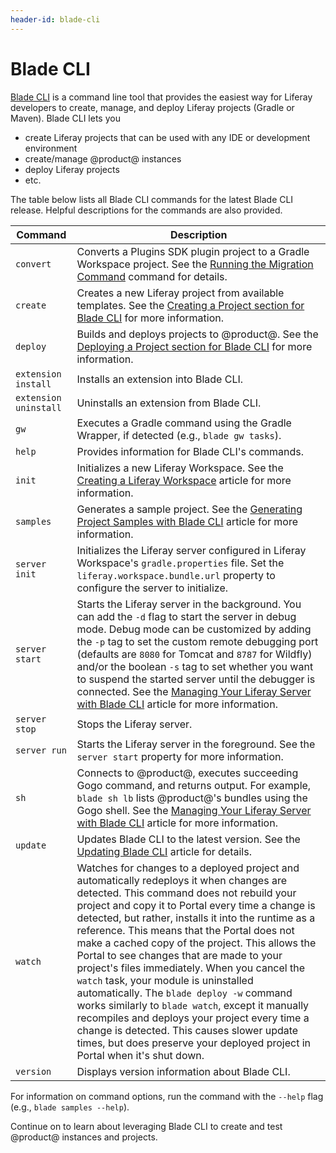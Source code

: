 ```yaml
---
header-id: blade-cli
---
```


# Blade CLI

[Blade CLI](https://github.com/liferay/liferay-blade-cli/) is a command line
tool that provides the easiest way for Liferay developers to create, manage, and
deploy Liferay projects (Gradle or Maven). Blade CLI lets you

- create Liferay projects that can be used with any IDE or development
  environment
- create/manage @product@ instances
- deploy Liferay projects
- etc.

The table below lists all Blade CLI commands for the latest Blade CLI release.
Helpful descriptions for the commands are also provided.

Command | Description
------- | -------------
`convert` | Converts a Plugins SDK plugin project to a Gradle Workspace project. See the [Running the Migration Command](/developer/reference/-/knowledge_base/7-1/migrating-traditional-plugins-to-workspace-web-applications#running-the-migration-command) command for details.
`create` | Creates a new Liferay project from available templates. See the [Creating a Project section for Blade CLI](/developer/reference/-/knowledge_base/7-2/creating-a-project#blade-cli) for more information.
`deploy` | Builds and deploys projects to @product@. See the [Deploying a Project section for Blade CLI](/developer/reference/-/knowledge_base/7-2/deploying-a-project#blade-cli) for more information.
`extension install` | Installs an extension into Blade CLI.
`extension uninstall` | Uninstalls an extension from Blade CLI.
`gw` | Executes a Gradle command using the Gradle Wrapper, if detected (e.g., `blade gw tasks`).
`help` | Provides information for Blade CLI's commands.
`init` | Initializes a new Liferay Workspace. See the [Creating a Liferay Workspace](/developer/reference/-/knowledge_base/7-2/creating-a-liferay-workspace#blade-cli) article for more information.
`samples` | Generates a sample project. See the [Generating Project Samples with Blade CLI](/developer/reference/-/knowledge_base/7-2/generating-project-samples-with-blade-cli) article for more information.
`server init` | Initializes the Liferay server configured in Liferay Workspace's `gradle.properties` file. Set the `liferay.workspace.bundle.url` property to configure the server to initialize.
`server start` | Starts the Liferay server in the background. You can add the `-d` flag to start the server in debug mode. Debug mode can be customized by adding the `-p` tag to set the custom remote debugging port (defaults are `8080` for Tomcat and `8787` for Wildfly) and/or the boolean `-s` tag to set whether you want to suspend the started server until the debugger is connected. See the [Managing Your Liferay Server with Blade CLI](/developer/reference/-/knowledge_base/7-2/managing-your-liferay-server-with-blade-cli) article for more information.
`server stop` | Stops the Liferay server.
`server run` | Starts the Liferay server in the foreground. See the `server start` property for more information.
`sh` | Connects to @product@, executes succeeding Gogo command, and returns output. For example, `blade sh lb` lists @product@'s bundles using the Gogo shell. See the [Managing Your Liferay Server with Blade CLI](/developer/reference/-/knowledge_base/7-2/managing-your-liferay-server-with-blade-cli) article for more information.
`update` | Updates Blade CLI to the latest version. See the [Updating Blade CLI](/developer/reference/-/knowledge_base/7-2/updating-blade-cli) article for details.
`watch` | Watches for changes to a deployed project and automatically redeploys it when changes are detected. This command does not rebuild your project and copy it to Portal every time a change is detected, but rather, installs it into the runtime as a reference. This means that the Portal does not make a cached copy of the project. This allows the Portal to see changes that are made to your project's files immediately. When you cancel the `watch` task, your module is uninstalled automatically. The `blade deploy -w` command works similarly to `blade watch`, except it manually recompiles and deploys your project every time a change is detected. This causes slower update times, but does preserve your deployed project in Portal when it's shut down.
`version` | Displays version information about Blade CLI.

<!-- TODO: Find more about new `upgradeProps` property. --Cody-->

For information on command options, run the command with the `--help` flag
(e.g., `blade samples --help`).

Continue on to learn about leveraging Blade CLI to create and test @product@
instances and projects.
